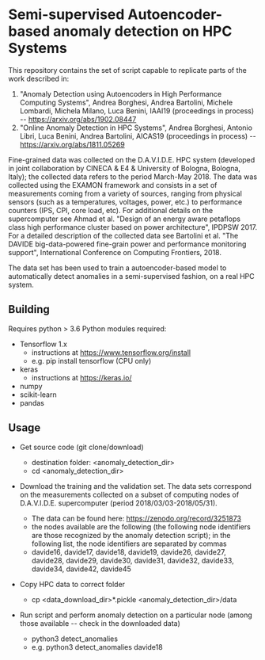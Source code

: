 # Semi-supervised Autoencoder-based anomaly detection on HPC Systems
This repository contains the set of script capable to replicate parts of the
work described in:
1) "Anomaly Detection using Autoencoders in High Performance Computing Systems",
Andrea Borghesi, Andrea Bartolini, Michele Lombardi, Michela Milano, Luca
Benini, IAAI19 (proceedings in process) -- https://arxiv.org/abs/1902.08447
2) "Online Anomaly Detection in HPC Systems", Andrea Borghesi, Antonio Libri,
Luca Benini, Andrea Bartolini, AICAS19 (proceedings in process) --
https://arxiv.org/abs/1811.05269

Fine-grained data was collected on the D.A.V.I.D.E. HPC system (developed in
joint collaboration by CINECA & E4 & University of Bologna, Bologna, Italy); the
collected data refers to the period March-May 2018.
The data was collected using the EXAMON framework and consists in a set of
measurements coming from a variety of sources, ranging from physical sensors
(such as a temperatures, voltages, power, etc.) to performance counters (IPS,
CPI, core load, etc).
For additional details on the supercomputer see Ahmad et al. "Design of an
energy aware petaflops class high performance cluster based on power
architecture", IPDPSW 2017. 
For a detailed description of the collected data see Bartolini et al. "The
DAVIDE big-data-powered fine-grain power and performance monitoring support",
International Conference on Computing Frontiers, 2018.

The data set has been used to train a autoencoder-based model to automatically
detect anomalies in a semi-supervised fashion, on a real HPC system.

## Building
Requires python > 3.6
Python modules required:
* Tensorflow 1.x
    - instructions at https://www.tensorflow.org/install
    - e.g. pip install tensorflow (CPU only)
* keras 
    - instructions at https://keras.io/
* numpy
* scikit-learn
* pandas

## Usage
* Get source code (git clone/download) 
    - destination folder: <anomaly_detection_dir>
    - cd <anomaly_detection_dir>

* Download the training and the validation set. The data sets correspond on the
  measurements collected on a subset of computing nodes of D.A.V.I.D.E.
supercomputer (period 2018/03/03-2018/05/31). 
    - The data can be found here: https://zenodo.org/record/3251873
    - the nodes available are the following (the following node identifiers are
      those recognized by the anomaly detection script); in the following list,
the node identifiers are separated by commas
    - davide16, davide17, davide18, davide19, davide26, davide27, davide28,
      davide29, davide30, davide31, davide32, davide33, davide34, davide42,
davide45

* Copy HPC data to correct folder
    - cp <data_download_dir>*.pickle <anomaly_detection_dir>/data

* Run script and perform anomaly detection on a particular node (among those
  available -- check in the downloaded data)
    - python3 detect_anomalies <node>
    - e.g. python3 detect_anomalies davide18



